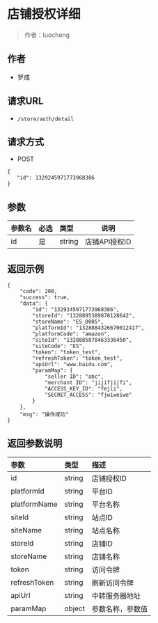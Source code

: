 # 店铺授权详细

> 作者：luocheng

## 作者

- 罗成

## 请求URL

- `/store/auth/detail `
  
## 请求方式

- POST 

 ``` 
 {
  	"id": 1329245971773968386
}

 ```

## 参数

|参数名|必选|类型|说明|
|:----    |:---|:----- |-----   |
|id |是  |string |店铺API授权ID   |

## 返回示例 

``` 
{
    "code": 200,
    "success": true,
    "data": {
	    "id": "1329245971773968386",
        "storeId": "1328895389878128642",
        "storeName": "ES_0005",
        "platformId": "1328884326670012417",
        "platformCode": "amazon",
        "siteId": "1328885878463336450",
        "siteCode": "ES",
        "token": "token_test",
        "refreshToken": "token_test",
        "apiUrl": "www.baidu.com",
        "paramMap": {
            "seller ID": "abc",
            "merchant ID": "jijifjijfi",
            "ACCESS_KEY_ID": "fejii",
            "SECRET_ACCESS": "fjwiweiwe"
        }
    },
    "msg": "操作成功"
}
```


## 返回参数说明
|参数|类型|描述|
|:-------|:-------|:-------|
| id | string |店铺授权ID|
| platformId | string |平台ID|
| platformName | string| 平台名称 |
| siteId | string| 站点ID |
| siteName | string| 站点名称 |
| storeId | string| 店铺ID |
| storeName | string| 店铺名称 |
| token | string| 访问令牌 |
| refreshToken | string| 刷新访问令牌 |
| apiUrl | string| 中转服务器地址 |
| paramMap | object  | 参数名称，参数值 |